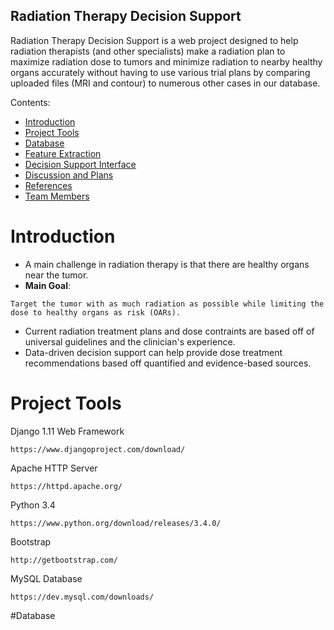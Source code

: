 ## Radiation Therapy Decision Support

Radiation Therapy Decision Support is a web project designed to help radiation therapists (and other specialists) make a radiation plan to maximize radiation dose to tumors and minimize radiation to nearby healthy organs accurately without having to use various trial plans by comparing uploaded files (MRI and contour) to numerous other cases in our database. 

Contents:
  * [Introduction](#introduction)
  * [Project Tools](#project-tools)
  * [Database](#database)
  * [Feature Extraction](#feature-extraction)
  * [Decision Support Interface](#decision-support-interface)
  * [Discussion and Plans](#discussion-and-plans)
  * [References](#references)
  * [Team Members](#team-members)

# Introduction

* A main challenge in radiation therapy is that there are healthy organs near the tumor.
* **Main Goal**:
``` 
Target the tumor with as much radiation as possible while limiting the dose to healthy organs as risk (OARs).
```
* Current radiation treatment plans and dose contraints are based off of universal guidelines and the clinician's experience.
* Data-driven decision support can help provide dose treatment recommendations based off quantified and evidence-based sources.

# Project Tools

Django 1.11 Web Framework
```
https://www.djangoproject.com/download/
```

Apache HTTP Server
```
https://httpd.apache.org/
```

Python 3.4
```
https://www.python.org/download/releases/3.4.0/
```

Bootstrap
```
http://getbootstrap.com/
```

MySQL Database
```
https://dev.mysql.com/downloads/
```

#Database
